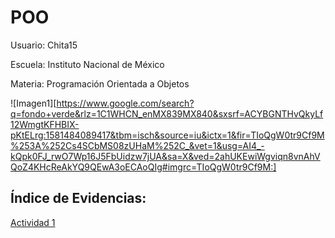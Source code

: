 # POO

Usuario: Chita15

Escuela: Instituto Nacional de México

Materia: Programación Orientada a Objetos   

![Imagen1][https://www.google.com/search?q=fondo+verde&rlz=1C1WHCN_enMX839MX840&sxsrf=ACYBGNTHvQkyLf12WmgtKFHBIX-pKtELrg:1581484089417&tbm=isch&source=iu&ictx=1&fir=TIoQgW0tr9Cf9M%253A%252Cs4SCbMS08zUHaM%252C_&vet=1&usg=AI4_-kQpk0FJ_rwO7Wp16J5FbUidzw7jUA&sa=X&ved=2ahUKEwiWgviqn8vnAhVQoZ4KHcReAkYQ9QEwA3oECAoQIg#imgrc=TIoQgW0tr9Cf9M:]

## Índice de Evidencias:

[Actividad 1](./Setup/README.md)
